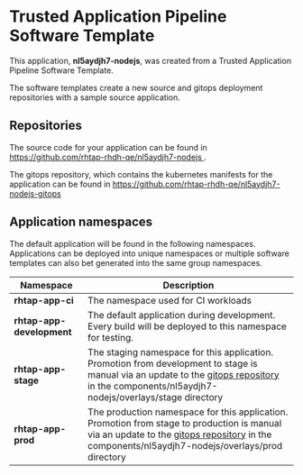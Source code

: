 # Trusted Application Pipeline Software Template

This application, **nl5aydjh7-nodejs**, was created from a Trusted Application Pipeline Software Template.

The software templates create a new source and gitops deployment repositories with a sample source application. 

## Repositories

The source code for your application can be found in [https://github.com/rhtap-rhdh-qe/nl5aydjh7-nodejs ](https://github.com/rhtap-rhdh-qe/nl5aydjh7-nodejs ).
 
The gitops repository, which contains the kubernetes manifests for the application can be found in 
[https://github.com/rhtap-rhdh-qe/nl5aydjh7-nodejs-gitops ](https://github.com/rhtap-rhdh-qe/nl5aydjh7-nodejs-gitops ) 

## Application namespaces 

The default application will be found in the following namespaces. Applications can be deployed into unique namespaces or multiple software templates can also bet generated into the same group namespaces.  

|  Namespace   |  Description   |  
| -------- | -------- |
| **rhtap-app-ci** | The namespace used for CI workloads |
| **rhtap-app-development** | The default application during development. Every build will be deployed to this namespace for testing. |
| **rhtap-app-stage** | The staging namespace for this application. Promotion from development to stage is manual via an update to the [gitops repository](https://github.com/rhtap-rhdh-qe/nl5aydjh7-nodejs-gitops ) in the components/nl5aydjh7-nodejs/overlays/stage directory |
| **rhtap-app-prod** | The production namespace for this application. Promotion from stage to production is manual via an update to the [gitops repository](https://github.com/rhtap-rhdh-qe/nl5aydjh7-nodejs-gitops ) in the components/nl5aydjh7-nodejs/overlays/prod directory |